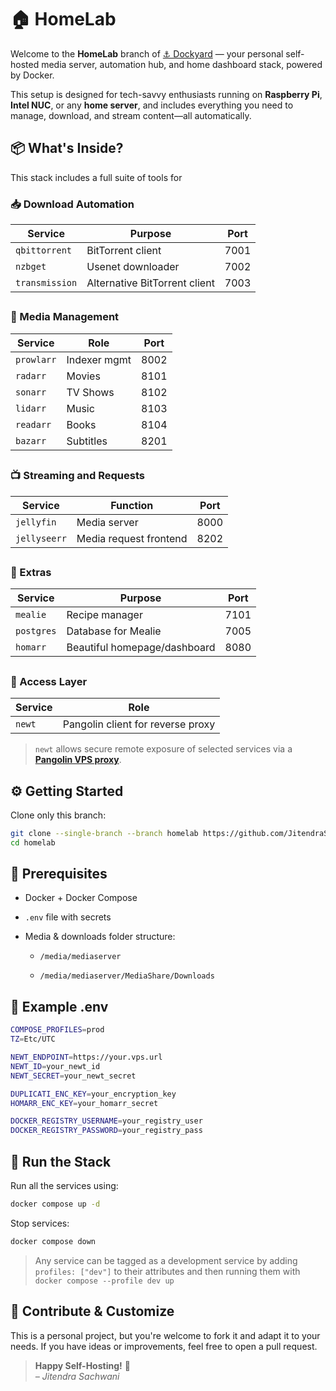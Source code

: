 # 🏠 HomeLab

Welcome to the **HomeLab** branch of [⚓ Dockyard](https://github.com/JitendraSachwani/dockyard) — your personal self-hosted media server, automation hub, and home dashboard stack, powered by Docker.

This setup is designed for tech-savvy enthusiasts running on **Raspberry Pi**, **Intel NUC**, or any **home server**, and includes everything you need to manage, download, and stream content—all automatically.

##

## 📦 What's Inside?

This stack includes a full suite of tools for

### 📥 Download Automation

| Service        | Purpose                       | Port |
| -------------- | ----------------------------- | ---- |
| `qbittorrent`  | BitTorrent client             | 7001 |
| `nzbget`       | Usenet downloader             | 7002 |
| `transmission` | Alternative BitTorrent client | 7003 |

##

### 📁 Media Management

| Service    | Role         | Port |
| ---------- | ------------ | ---- |
| `prowlarr` | Indexer mgmt | 8002 |
| `radarr`   | Movies       | 8101 |
| `sonarr`   | TV Shows     | 8102 |
| `lidarr`   | Music        | 8103 |
| `readarr`  | Books        | 8104 |
| `bazarr`   | Subtitles    | 8201 |

##

### 📺 Streaming and Requests

| Service      | Function               | Port |
| ------------ | ---------------------- | ---- |
| `jellyfin`   | Media server           | 8000 |
| `jellyseerr` | Media request frontend | 8202 |

##

### 🍴 Extras

| Service    | Purpose                      | Port |
| ---------- | ---------------------------- | ---- |
| `mealie`   | Recipe manager               | 7101 |
| `postgres` | Database for Mealie          | 7005 |
| `homarr`   | Beautiful homepage/dashboard | 8080 |

##

### 🔐 Access Layer

| Service | Role                              |
| ------- | --------------------------------- |
| `newt`  | Pangolin client for reverse proxy |

> `newt` allows secure remote exposure of selected services via a [**Pangolin VPS proxy**](https://github.com/JitendraSachwani/dockyard/tree/proxy).

##

## ⚙️ Getting Started

Clone only this branch:

```bash
git clone --single-branch --branch homelab https://github.com/JitendraSachwani/mediaserver.git homelab
cd homelab
```

##

## 📌 Prerequisites

- Docker + Docker Compose

- `.env` file with secrets

- Media & downloads folder structure:

  - `/media/mediaserver`

  - `/media/mediaserver/MediaShare/Downloads`

##

## 🧪 Example .env

```bash
COMPOSE_PROFILES=prod
TZ=Etc/UTC

NEWT_ENDPOINT=https://your.vps.url
NEWT_ID=your_newt_id
NEWT_SECRET=your_newt_secret

DUPLICATI_ENC_KEY=your_encryption_key
HOMARR_ENC_KEY=your_homarr_secret

DOCKER_REGISTRY_USERNAME=your_registry_user
DOCKER_REGISTRY_PASSWORD=your_registry_pass

```

##

## 🚀 Run the Stack

Run all the services using:

```bash
docker compose up -d
```

Stop services:

```bash
docker compose down
```

> Any service can be tagged as a development service by adding `profiles: ["dev"]` to their attributes and then running them with `docker compose --profile dev up`

##

## 🤝 Contribute & Customize

This is a personal project, but you're welcome to fork it and adapt it to your needs. If you have ideas or improvements, feel free to open a pull request.

> **Happy Self-Hosting!** 🐳  
> _– Jitendra Sachwani_
